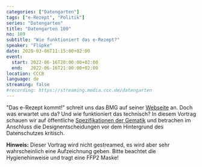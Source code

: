 ```yaml
---
categories: ["Datengarten"]
tags: ["e-Rezept", "Politik"]
series: "Datengarten"
title: "Datengarten 109"
no: 109
subtitle: "Wie funktioniert das e-Rezept?"
speaker: "Flüpke"
date: 2020-03-06T11:15:00+02:00
event:
  start: 2022-06-16T20:00:00+02:00
  end:   2022-06-16T21:00:00+02:00
location: CCCB
language: de
streaming: false
#recording: https://streaming.media.ccc.de/datengarten
---
```

"Das e-Rezept kommt!" schreit uns das BMG auf seiner
[Webseite](https://www.bundesgesundheitsministerium.de/e-rezept.html) an.  Doch
was erwartet uns da? Und wie funktioniert das technisch?  In diesem Vortrag
schauen wir auf öffentliche [Spezifikationen der
Gematik](https://fachportal.gematik.de/anwendungen/elektronisches-rezept) und
betrachen im Anschluss die Designentscheidungen vor dem Hintergrund des
Datenschutzes kritisch.

**Hinweis:** Dieser Vortrag wird nicht gestreamed, es wird aber sehr
wahrscheinlich eine Aufzeichnung geben. Bitte beachtet die Hygienehinweise und
tragt eine FFP2 Maske!

